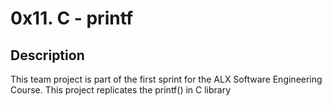 # 0x11. C - printf

## Description
This team project is part of the first sprint for the ALX Software Engineering Course.
This project replicates the printf() in C library